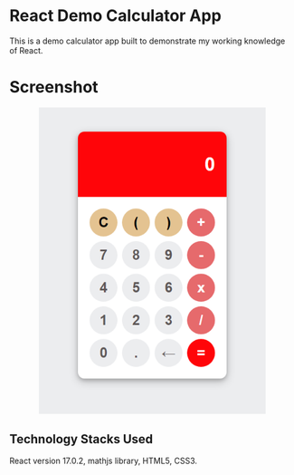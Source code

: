 # React Demo Calculator App

This is a demo calculator app built to demonstrate my working knowledge of React.

# Screenshot

<p align="center">
  <img width=401 src="src/screenshots/calc_screenshot.png">
</p>

## Technology Stacks Used

React version 17.0.2, mathjs library, HTML5, CSS3.





